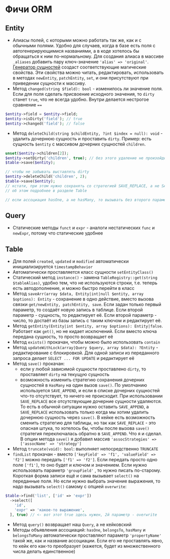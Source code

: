 # Фичи ORM

## Entity

* Алиасы полей, с которыми можно работать так же, как и с обычными полями. Удобно для случаев, когда в базе есть поля с
  автогенерирующимися названиями, а в коде хотелось бы обращаться к ним по-нормальному. Для создания алиаса в
  массиве `_aliases` добавить пару ключ-значение `'alias' => 'original'`.
  [Генератор сущностей](../EntityBuilder) создаст соответствующие магические свойства. Эти свойства можно читать,
  редактировать, использовать в методах `newEntity`, `patchEntity`, `set`, и они присутствуют при приведении сущности к
  массиву.
* Метод `changed(string $field): bool` - изменилось ли значение поля. Если для поля сделать присвоение исходного
  значения, то `dirty` станет `true`, что не всегда удобно. Внутри делается нестрогое сравнение `==`

```php
$entity->field = $entity->field;
$entity->isDirty('field'); // true
$entity->changed('field'); // false
```

* Метод `deleteChild(string $childEntity, ?int $index = null): void` - удалить дочернюю сущность и проставить `dirty`.
  Пример: есть сущность `$entity` с массивом дочерних сущностей `children`.

```php
unset($entity->children[2]);
$entity->setDirty('children', true); // без этого удаление не произойдёт!
$table->save($entity);

// чтобы не забывать выставлять dirty
$entity->deleteChild('children', 2);
$table->save($entity);
// кстати, при этом нужно сохранять со стратегией SAVE_REPLACE, а не SAVE_APPEND
// об этом подробнее в разделе Table

// если ассоциация hasOne, а не hasMany, то вызывать без второго параметра
```

## Query

* Статические методы `funct` и `expr` - аналоги нестатических `func` и `newExpr`, потому что статические удобнее

## Table

* Для полей `created`, `updated` и `modified` автоматически инициализируется `timestampBehavior`
* Автоматически проставляется класс сущности `setEntityClass()`
* Статический метод `instance()` - замена `TableRegistry::get(string $tableAlias)`, удобно тем, что не используются
  строки, т.е. теперь есть автодополнение, и можно быстро перейти в класс
* Метод `saveArr(array $data, Entity|int|null $entity, array $options): Entity` - сохранение в одно действие, вместо
  вызова связки `get/newEntity, patchEntity, save`. Если задан только первый параметр, то создаёт новую запись в
  таблице. Если второй параметр - сущность, то редактирует её. Если второй параметр - число, то достаёт из базы запись с
  таким ключом и редактирует её.
* Метод `getEntity(Entity|int $entity, array $options): Entity|false`. Работает как `get()`, но не кидает исключений.
  Если вместо ключа передана сущность, то просто возвращает её
* Метод `exists()` прокачан, чтобы можно было использовать `contain`
* Метод `updateWithLock(array|Query $query, array $data): ?Entity` - редактирование с блокировкой. Для одной записи из
  переданного запроса делает `SELECT ... FOR UPDATE` и редактирует её
* Метод `save()` прокачан:
    * если у любой зависимой сущности проставлено `dirty`, то проставляет `dirty` на текущую сущность
    * возможность изменить стратегию сохранения дочерних сущностей в `HasMany` на один вызов `save()`. По умолчанию
      используется `SAVE_APPEND`, и если в списке дочерних сущностей что-то отсутствует, то ничего не происходит. При
      использовании `SAVE_REPLACE` все отсутствующие дочерние сущности удаляются. То есть в обычной ситуации нужно
      оставить `SAVE_APPEND`, а `SAVE_REPLACE` использовать только когда мы хотим удалить дочернюю сущность
      через `save()`. В кейке есть возможность сменить стратегию для таблицы, но так как `SAVE_REPLACE` - это опасная
      штука, то хотелось бы, чтобы после вызова `save()` стратегия переключалась обратно в `SAVE_APPEND`. Что я и
      сделал. В опции метода `save()` я добавил массив `'assocStrategies' => ['assocName' => 'strategy']`
* Метод `truncate(void): bool`: выполняет непосредственно `TRUNCATE`
* `findList` прокачан - вместо `['keyField' => 'f1', 'valueField' => 'f2']` можно передать `['f1' => 'f2']`. Если
  передать просто одно поле `['f1']`, то оно будет и ключом и значением. Если нужно использовать параметр `'groupField'`
  , то нужно писать по-старому. Короткая форма записи ещё и сама вызывает `select()` на переданные поля. Но если нужно
  выбрать значение выражения, то надо вызывать `select()` самому с опцией `overwrite`:

```php
$table->find('list', ['id' => 'expr'])
  ->select([
    'id',
    'expr' => 'какое-то выражение',
  ], true) // <- вот этот true здесь нужен, 2й параметр - overwrite
```

* Метод `query()` возвращает наш `Query`, а не кейковский
* Методы объявления ассоциаций: `hasOne`, `belongsTo`, `hasMany` и `belongsToMany` автоматически проставляют
  параметр `'propertyName'` такой же, как и название ассоциации. Если его не проставлять явно, то кейк его как-то
  преобразует (кажется, будет из множественного числа делать единственное)
